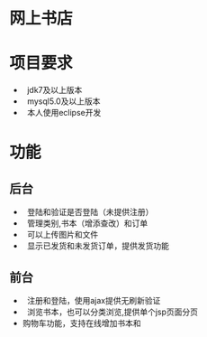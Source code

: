 网上书店
=====
#   项目要求
*   jdk7及以上版本
*   mysql5.0及以上版本
*   本人使用eclipse开发

#   功能
##   后台
*   登陆和验证是否登陆（未提供注册）
*   管理类别,书本（增添查改）和订单
*   可以上传图片和文件
*   显示已发货和未发货订单，提供发货功能

##   前台
*   注册和登陆，使用ajax提供无刷新验证
*   浏览书本，也可以分类浏览,提供单个jsp页面分页
*   购物车功能，支持在线增加书本和
